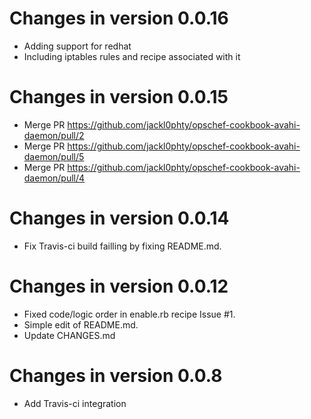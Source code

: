 Changes in version 0.0.16
=========================
* Adding support for redhat
* Including iptables rules and recipe associated with it

Changes in version 0.0.15
=========================
* Merge PR https://github.com/jackl0phty/opschef-cookbook-avahi-daemon/pull/2
* Merge PR https://github.com/jackl0phty/opschef-cookbook-avahi-daemon/pull/5
* Merge PR https://github.com/jackl0phty/opschef-cookbook-avahi-daemon/pull/4

Changes in version 0.0.14
=========================
* Fix Travis-ci build failling by fixing README.md.

Changes in version 0.0.12
=========================
* Fixed code/logic order in enable.rb recipe Issue #1.
* Simple edit of README.md.
* Update CHANGES.md

Changes in version 0.0.8
========================

* Add Travis-ci integration
